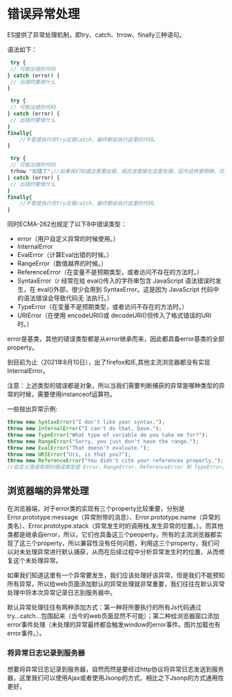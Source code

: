 # 错误异常处理

 ES提供了异常处理机制，即try、catch、trrow、finally三种语句。

 语法如下：

``` Javascript
 try { 
 // 可能出错的代码
} catch (error) { 
 // 出错时要做什么
}

```

``` Javascript
 try { 
 // 可能出错的代码
} catch (error) { 
 // 出错时要做什么
}
finally{
    //不管是执行完try还是catch，最终都会执行这里的代码。
}
```

``` Javascript
 try { 
 // 可能出错的代码
 trhow "出错了";//如果我们知道这里要出错，就应该直接在这里处理，因为这样更明确，可维护性更好。
} catch (error) { 
 // 出错时要做什么
}
finally{
    //不管是执行完try还是catch，最终都会执行这里的代码。
}
```

同时ECMA-262也规定了以下8中错误类型：

* error（用户自定义异常的时候使用。）
* InternalError
* EvalError（计算Eval出错的时候。）
* RangeError（数值越界的时候。）
* ReferenceError（在变量不是预期类型，或者访问不存在的方法时。）
* SyntaxError（r 经常在给 eval()传入的字符串包含 JavaScript 语法错误时发生，在 eval()外部，很少会用到 SyntaxError。这是因为 JavaScript 代码中的语法错误会导致代码无
法执行。）
* TypeError（在变量不是预期类型，或者访问不存在的方法时。）
* URIError（在使用 encodeURI()或 decodeURI()但传入了格式错误的URI 时。）

error是基类，其他的错误类型都是从error继承而来，因此都具备error基类的全部property。

到目前为止（2021年8月10日），出了firefox和IE,其他主流浏览器都没有实现InternalError。

注意：上述类型的错误都是对象，所以当我们需要判断捕获的异常是哪种类型的异常的时候，需要使用instanceof运算符。

一些抛出异常示例:
``` Javascript
throw new SyntaxError("I don't like your syntax."); 
throw new InternalError("I can't do that, Dave."); 
throw new TypeError("What type of variable do you take me for?"); 
throw new RangeError("Sorry, you just don't have the range."); 
throw new EvalError("That doesn't evaluate."); 
throw new URIError("Uri, is that you?"); 
throw new ReferenceError("You didn't cite your references properly."); 
//自定义错误常用的错误类型是 Error、RangeError、ReferenceError 和 TypeError。
```

## 浏览器端的异常处理

在浏览器端，对于error类的实现有三个property比较重要，分别是Error.prototype.message（异常附带的消息）、Error.prototype.name（异常的类名）、Error.prototype.stack（异常发生时的调用栈,发生异常的位置。）。而其他类都是继承自error，所以，它们也具备这三个peoperty。所有的主流浏览器都实现了这三个property，所以兼容性没有任何问题，利用这三个property，我们可以对未处理异常进行默认捕获，从而在后续过程中分析异常发生时的位置，从而修复这个未处理异常。

如果我们知道这里有一个异常要发生，我们应该处理好该异常，但是我们不能预知所有异常，所以给web页面添加默认的异常处理就非常重要，我们往往在默认异常处理中将本次异常记录日志到服务器中。

默认异常处理往往有两种添加方式：第一种将所要执行的所有Js代码通过try...catch...包围起来（当今的web页面显然不可能）；第二种给浏览器窗口添加error事件处理（未处理的异常最终都会触发window的error事件。图片加载也有error事件。）。

### 将异常日志记录到服务器

想要将异常日志记录到服务器，自然而然是要经过http协议将异常日志发送到服务器，这里我们可以使用Ajax或者使用Jsonp的方式，相比之下Jsonp的方式通用性更好。